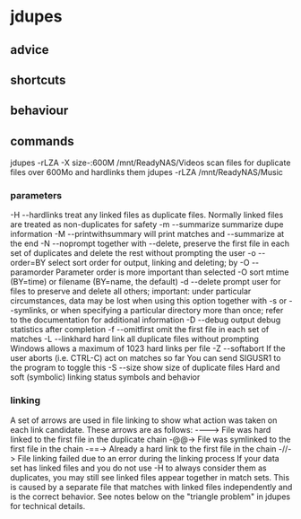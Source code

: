 # jdupes


## advice


## shortcuts

## behaviour

## commands
jdupes -rLZA -X size-:600M /mnt/ReadyNAS/Videos
        scan files for duplicate files over 600Mo and hardlinks them
jdupes -rLZA /mnt/ReadyNAS/Music


### parameters
-H --hardlinks         treat any linked files as duplicate files. Normally linked files are treated as non-duplicates for safety
-m --summarize         summarize dupe information
 -M --printwithsummary  will print matches and --summarize at the end
 -N --noprompt          together with --delete, preserve the first file in
                        each set of duplicates and delete the rest without
                        prompting the user
 -o --order=BY          select sort order for output, linking and deleting; by
 -O --paramorder        Parameter order is more important than selected -O sort
                        mtime (BY=time) or filename (BY=name, the default)
-d --delete            prompt user for files to preserve and delete all
                        others; important: under particular circumstances,
                        data may be lost when using this option together
                        with -s or --symlinks, or when specifying a
                        particular directory more than once; refer to the
                        documentation for additional information
 -D --debug             output debug statistics after completion
 -f --omitfirst         omit the first file in each set of matches
 -L --linkhard          hard link all duplicate files without prompting
                        Windows allows a maximum of 1023 hard links per file
-Z --softabort         If the user aborts (i.e. CTRL-C) act on matches so far
                        You can send SIGUSR1 to the program to toggle this
 -S --size              show size of duplicate files
 Hard and soft (symbolic) linking status symbols and behavior

### linking
A set of arrows are used in file linking to show what action was taken on each link candidate. These arrows are as follows:
----> File was hard linked to the first file in the duplicate chain
-@@-> File was symlinked to the first file in the chain
-==-> Already a hard link to the first file in the chain
-//-> File linking failed due to an error during the linking process
If your data set has linked files and you do not use -H to always consider them as duplicates, you may still see linked files appear together in match sets. This is caused by a separate file that matches with linked files independently and is the correct behavior. See notes below on the "triangle problem" in jdupes for technical details.
